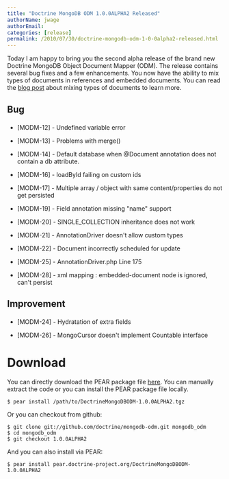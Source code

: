 ```yaml
---
title: "Doctrine MongoDB ODM 1.0.0ALPHA2 Released"
authorName: jwage
authorEmail:
categories: [release]
permalink: /2010/07/30/doctrine-mongodb-odm-1-0-0alpha2-released.html
---
```

Today I am happy to bring you the second alpha release of the brand new
Doctrine MongoDB Object Document Mapper (ODM). The release contains
several bug fixes and a few enhancements. You now have the ability to
mix types of documents in references and embedded documents. You can
read the [blog
post](https://www.doctrine-project.org/2010/07/20/mixing-types-of-documents.html)
about mixing types of documents to learn more.

<h2>

Bug

</h2>
<ul>
<li>

[MODM-12] - Undefined variable error

</li>
<li>

[MODM-13] - Problems with merge()

</li>
<li>

[MODM-14] - Default database when @Document annotation does not contain
a db attribute.

</li>
<li>

[MODM-16] - loadById failing on custom ids

</li>
<li>

[MODM-17] - Multiple array / object with same content/properties do not
get persisted

</li>
<li>

[MODM-19] - Field annotation missing "name" support

</li>
<li>

[MODM-20] - SINGLE\_COLLECTION inheritance does not work

</li>
<li>

[MODM-21] - AnnotationDriver doesn't allow custom types

</li>
<li>

[MODM-22] - Document incorrectly scheduled for update

</li>
<li>

[MODM-25] - AnnotationDriver.php Line 175

</li>
<li>

[MODM-28] - xml mapping : embedded-document node is ignored, can't
persist

</li>
</ul>

<h2>

Improvement

</h2>
<ul>
<li>

[MODM-24] - Hydratation of extra fields

</li>
<li>

[MODM-26] - MongoCursor doesn't implement Countable interface

</li>
</ul>

Download
========

You can directly download the PEAR package file
[here](http://www.doctrine-project.org/downloads/DoctrineMongoDBODM-1.0.0ALPHA2.tgz).
You can manually extract the code or you can install the PEAR package
file locally.

    $ pear install /path/to/DoctrineMongoDBODM-1.0.0ALPHA2.tgz

Or you can checkout from github:

    $ git clone git://github.com/doctrine/mongodb-odm.git mongodb_odm
    $ cd mongodb_odm
    $ git checkout 1.0.0ALPHA2

And you can also install via PEAR:

    $ pear install pear.doctrine-project.org/DoctrineMongoDBODM-1.0.0ALPHA2
